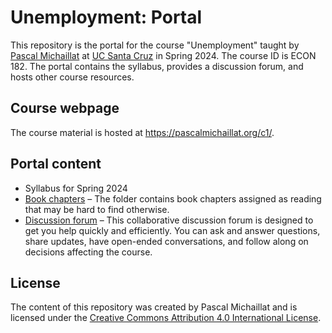 # Unemployment: Portal

This repository is the portal for the course "Unemployment" taught by [Pascal Michaillat](https://pascalmichaillat.org/) at [UC Santa Cruz](https://www.ucsc.edu) in Spring 2024.  The course ID is ECON 182. The portal contains the syllabus, provides a discussion forum, and hosts other course resources.

## Course webpage

The course material is hosted at https://pascalmichaillat.org/c1/.

## Portal content

+ Syllabus for Spring 2024
+ [Book chapters](https://github.com/pmichaillat/unemployment/tree/main/chapters) – The folder contains book chapters assigned as reading that may be hard to find otherwise.
+ [Discussion forum](https://github.com/pmichaillat/unemployment/discussions) – This collaborative discussion forum is designed to get you help quickly and efficiently. You can ask and answer questions, share updates, have open-ended conversations, and follow along on decisions affecting the course.

## License

The content of this repository was created by Pascal Michaillat and is licensed under the [Creative Commons Attribution 4.0 International License](http://creativecommons.org/licenses/by/4.0/).
